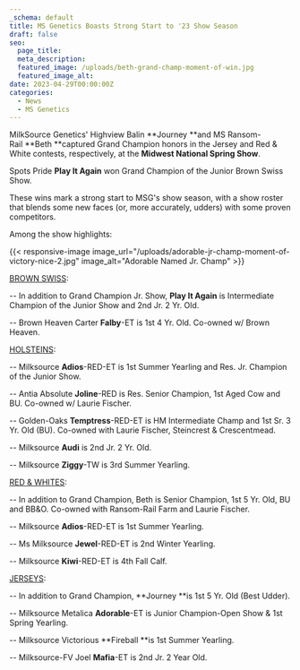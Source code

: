 ```yaml
---
_schema: default
title: MS Genetics Boasts Strong Start to '23 Show Season
draft: false
seo:
  page_title:
  meta_description:
  featured_image: /uploads/beth-grand-champ-moment-of-win.jpg
  featured_image_alt:
date: 2023-04-29T00:00:00Z
categories:
  - News
  - MS Genetics
---
```

MilkSource Genetics' Highview Balin&nbsp;**Journey&nbsp;**and MS Ransom-Rail&nbsp;**Beth&nbsp;**captured Grand Champion honors in the Jersey and Red & White contests, respectively, at the&nbsp;**Midwest National Spring Show**.



Spots Pride&nbsp;**Play It Again**&nbsp;won Grand Champion of the Junior Brown Swiss Show.



These wins mark a strong start to MSG's show season, with a show roster that blends some new faces (or, more accurately, udders) with some proven competitors.



Among the show highlights:

{{< responsive-image image_url="/uploads/adorable-jr-champ-moment-of-victory-nice-2.jpg" image_alt="Adorable Named Jr. Champ" >}}

<u>BROWN SWISS</u>\:

\-- In addition to Grand Champion Jr. Show,&nbsp;**Play It Again**&nbsp;is Intermediate Champion of the Junior Show and 2nd Jr. 2 Yr. Old.

\-- Brown Heaven Carter&nbsp;**Falby**\-ET is 1st 4 Yr. Old. Co-owned w/ Brown Heaven.



<u>HOLSTEINS</u>\:

\-- Milksource&nbsp;**Adios**\-RED-ET is 1st Summer Yearling and Res. Jr. Champion of the Junior Show.

\-- Antia Absolute&nbsp;**Joline**\-RED is Res. Senior Champion, 1st Aged Cow and BU. Co-owned w/ Laurie Fischer.

\-- Golden-Oaks&nbsp;**Temptress**\-RED-ET is HM Intermediate Champ and 1st Sr. 3 Yr. Old (BU). Co-owned with Laurie Fischer, Steincrest & Crescentmead.

\-- Milksource&nbsp;**Audi**&nbsp;is 2nd Jr. 2 Yr. Old.

\-- Milksource&nbsp;**Ziggy**\-TW is 3rd Summer Yearling.



<u>RED &amp; WHITES</u>\:

\-- In addition to Grand Champion, Beth is Senior Champion, 1st 5 Yr. Old, BU and BB&O. Co-owned with Ransom-Rail Farm and Laurie Fischer.

\-- Milksource&nbsp;**Adios**\-RED-ET is 1st Summer Yearling.

\-- Ms Milksource&nbsp;**Jewel**\-RED-ET is 2nd Winter Yearling.

\-- Milksource&nbsp;**Kiwi**\-RED-ET is 4th Fall Calf.



<u>JERSEYS</u>\:

\-- In addition to Grand Champion,&nbsp;**Journey&nbsp;**is 1st 5 Yr. Old (Best Udder).

\-- Milksource Metalica&nbsp;**Adorable**\-ET is Junior Champion-Open Show & 1st Spring Yearling.

\-- Milksource Victorious&nbsp;**Fireball&nbsp;**is 1st Summer Yearling.

\-- Milksource-FV Joel&nbsp;**Mafia**\-ET is 2nd Jr. 2 Year Old.